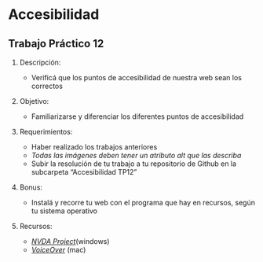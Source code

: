 Accesibilidad
==================

Trabajo Práctico 12
----------------

1.  Descripción:
    -   Verificá que los puntos de accesibilidad de nuestra web sean los correctos

2.  Objetivo:
    -   Familiarizarse y diferenciar los diferentes puntos de accesibilidad

3.  Requerimientos:
    -   Haber realizado los trabajos anteriores
    -   *Todas las imágenes deben tener un atributo *alt* que las describa*
    -   Subir la resolución de tu trabajo a tu repositorio de Github en la subcarpeta “Accesibilidad TP12”

4.  Bonus:
    -   Instalá y recorre tu web con el programa que hay en recursos, según tu sistema operativo

5.  Recursos:
    -   [*NVDA Project*](http://www.nvaccess.org/)(windows)
    -   [*VoiceOver*](http://www.apple.com/accessibility/osx/voiceover/) (mac)
